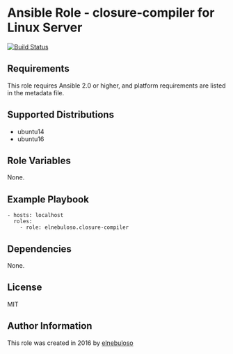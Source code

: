 # Ansible Role - closure-compiler for Linux Server

[![Build Status](https://travis-ci.org/elnebuloso/ansible-role-closure-compiler.svg?branch=master)](https://travis-ci.org/elnebuloso/ansible-role-closure-compiler)

## Requirements

This role requires Ansible 2.0 or higher, and platform requirements are listed in the metadata file.

## Supported Distributions

- ubuntu14
- ubuntu16

## Role Variables

None.

## Example Playbook

```
- hosts: localhost
  roles:
    - role: elnebuloso.closure-compiler
```

## Dependencies

None.

##  License

MIT

##  Author Information

This role was created in 2016 by [elnebuloso](https://github.com/elnebuloso/)